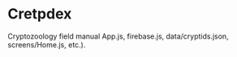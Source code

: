 # Cretpdex
Cryptozoology field manual
App.js, firebase.js, data/cryptids.json, screens/Home.js, etc.).
